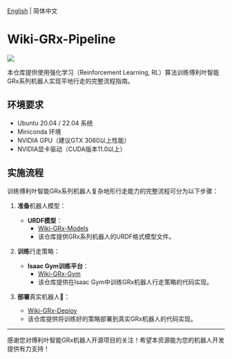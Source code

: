[English](README.en.md) | 简体中文

# Wiki-GRx-Pipeline

![](pictures/7.png)

本仓库提供使用强化学习（Reinforcement Learning, RL）算法训练傅利叶智能GRx系列机器人实现平地行走的完整流程指南。

## 环境要求

- Ubuntu 20.04 / 22.04 系统
- Miniconda 环境
- NVIDIA GPU（建议GTX 3060以上性能）
- NVIDIA显卡驱动（CUDA版本11.0以上）

## 实施流程

训练傅利叶智能GRx系列机器人复杂地形行走能力的完整流程可分为以下步骤：

1. **准备**机器人模型：
    - **URDF模型**：
        - [Wiki-GRx-Models](https://github.com/FFTAI/wiki-grx-models)
        - 该仓库提供GRx系列机器人的URDF格式模型文件。

2. **训练**行走策略：
    - **Isaac Gym训练平台**：
        - [Wiki-GRx-Gym](https://github.com/FFTAI/wiki-grx-gym)
        - 该仓库提供在Isaac Gym中训练GRx机器人行走策略的代码实现。

3. **部署**真实机器人🤖：
    - [Wiki-GRx-Deploy](https://github.com/FFTAI/wiki-grx-deploy)
    - 该仓库提供将训练好的策略部署到真实GRx机器人的代码实现。

---

感谢您对傅利叶智能GRx机器人开源项目的关注！希望本资源能为您的机器人开发提供有力支持！
